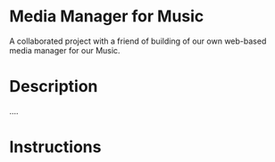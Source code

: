 # Media Manager for Music 
A collaborated project with a friend of building of our own web-based media manager for our Music. 

# Description 
....

# Instructions
